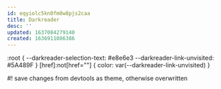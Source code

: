 ```yaml
---
id: eqyiolc5kn0fm0w8pjs2caa
title: Darkreader
desc: ''
updated: 1637084279140
created: 1636911086386
---
```


:root {
  --darkreader-selection-text: #e8e6e3
  --darkreader-link-unvisited: #5A489F
}
[href]:not[href=""] {
            color: var(--darkreader-link-unvisited)
}

#! save changes from devtools as theme, otherwise overwritten